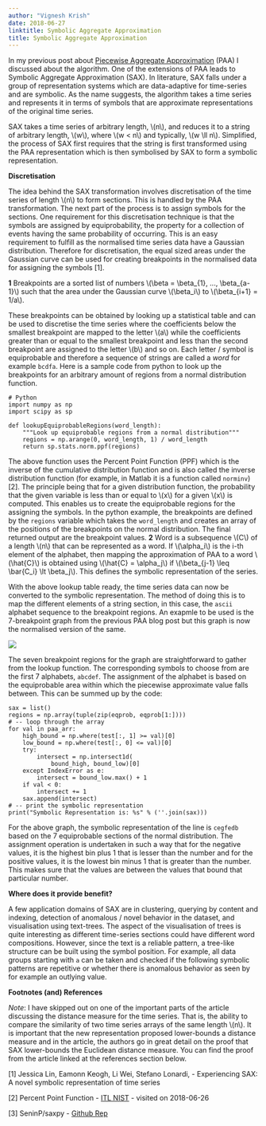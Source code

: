 ```yaml
---
author: "Vignesh Krish"
date: 2018-06-27
linktitle: Symbolic Aggregate Approximation
title: Symbolic Aggregate Approximation
---
```


In my previous post about [Piecewise Aggregate Approximation](/posts/piecewise-aggregate-approx.md) (PAA) I discussed about the algorithm. One of the extensions of PAA leads to Symbolic Aggregate Approximation (SAX). In literature, SAX falls under a group of representation systems which are data-adaptive for time-series and are symbolic. As the name suggests, the algorithm takes a time series and represents it in terms of symbols that are approximate representations of the original time series.

SAX takes a time series of arbitrary length, \\(n\\), and reduces it to a string of arbitrary length, \\(w\\), where \\(w < n\\) and typically, \\(w \ll n\\). Simplified, the process of SAX first requires that the string is first transformed using the PAA representation which is then symbolised by SAX to form a symbolic representation.

**Discretisation**

The idea behind the SAX transformation involves discretisation of the time series of length \\(n\\) to form sections. This is handled by the PAA transformation. The next part of the process is to assign symbols for the sections. One requirement for this discretisation technique is that the symbols are assigned by equiprobability, the property for a collection of events having the same probability of occurring. This is an easy requirement to fulfill as the normalised time series data have a Gaussian distribution. Therefore for discretisation, the equal sized areas under the Gaussian curve can be used for creating breakpoints in the normalised data for assigning the symbols [1].

**1** Breakpoints are a sorted list of numbers \\(\beta = \beta\_{1}, ..., \beta\_{a-1}\\) such that the area under the Gaussian curve \\(\beta\_i\\) to \\(\beta\_{i+1} = 1/a\\).

These breakpoints can be obtained by looking up a statistical table and can be used to discretise the time series where the coefficients below the smallest breakpoint are mapped to the letter \\(a\\) while the coefficients greater than or equal to the smallest breakpoint and less than the second breakpoint are assigned to the letter \\(b\\) and so on. Each letter / symbol is equiprobable and therefore a sequence of strings are called a *word* for example `bcdfa`. Here is a sample code from python to look up the breakpoints for an arbitrary amount of regions from a normal distribution function.

```{python}
# Python
import numpy as np
import scipy as sp

def lookupEquiprobableRegions(word_length):
    """Look up equiprobable regions from a normal distribution"""
    regions = np.arange(0, word_length, 1) / word_length
    return sp.stats.norm.ppf(regions)
```

The above function uses the Percent Point Function (PPF) which is the inverse of the cumulative distribution function and is also called the inverse distribution function (for example, in Matlab it is a function called `norminv`) [2]. The principle being that for a given distribution function, the probability that the given variable is less than or equal to \\(x\\) for a given \\(x\\) is computed. This enables us to create the equiprobable regions for the assigning the symbols. In the python example, the breakpoints are defined by the `regions` variable which takes the `word_length` and creates an array of the positions of the breakpoints on the normal distribution. The final returned output are the breakpoint values. 
**2** Word is a subsequence \\(C\\) of a length \\(n\\) that can be represented as a word. If \\(\alpha\_i\\) is the i-th element of the alphabet, then mapping the approximation of PAA to a word \\(\hat{C}\\) is obtained using \\(\hat{C} = \alpha\_j\\) if \\(\beta\_{j-1} \leq \bar{C\_i} \lt \beta\_j\\). This defines the symbolic representation of the series.

With the above lookup table ready, the time series data can now be converted to the symbolic representation. The method of doing this is to map the different elements of a string section, in this case, the `ascii` alphabet sequence to the breakpoint regions. An exapmle to be used is the 7-breakpoint graph from the previous PAA blog post but this graph is now the normalised version of the same.

![](/images/PAAStepNormalised.png)

The seven breakpoint regions for the graph are straightforward to gather from the lookup function. The corresponding symbols to choose from are the first 7 alphabets, `abcdef`. The assignment of the alphabet is based on the equiprobable area within which the piecewise approximate value falls between. This can be summed up by the code:

```{python}
sax = list()
regions = np.array(tuple(zip(eqprob, eqprob[1:])))
# -- loop through the array
for val in paa_arr:
    high_bound = np.where(test[:, 1] >= val)[0]
    low_bound = np.where(test[:, 0] <= val)[0]
    try:
        intersect = np.intersect1d(
            bound_high, bound_low)[0]
    except IndexError as e:
        intersect = bound_low.max() + 1
    if val < 0:
        intersect += 1
    sax.append(intersect)
# -- print the symbolic representation
print("Symbolic Representation is: %s" % (''.join(sax)))
```

For the above graph, the symbolic representation of the line is `cegfedb` based on the 7 equiprobable sections of the normal distribution. The assignment operation is undertaken in such a way that for the negative values, it is the highest bin plus 1 that is lesser than the number and for the positive values, it is the lowest bin minus 1 that is greater than the number. This makes sure that the values are between the values that bound that particular number.

**Where does it provide benefit?**

A few application domains of SAX are in clustering, querying by content and indexing, detection of anomalous / novel behavior in the dataset, and visualisation using text-trees. The aspect of the visualisation of trees is quite interesting as different time-series sections could have different word compositions. However, since the text is a reliable pattern, a tree-like structure can be built using the symbol position. For example, all data groups starting with `a` can be taken and checked if the following symbolic patterns are repetitive or whether there is anomalous behavior as seen by for example an outlying value.

**Footnotes (and) References**

*Note*: I have skipped out on one of the important parts of the article discussing the distance measure for the time series. That is, the ability to compare the similarity of two time series arrays of the same length \\(n\\). It is important that the new representation proposed lower-bounds a distance measure and in the article, the authors go in great detail on the proof that SAX lower-bounds the Euclidean distance measure. You can find the proof from the article linked at the references section below. 

[1] Jessica Lin, Eamonn Keogh, Li Wei, Stefano Lonardi, - Experiencing SAX: A novel symbolic representation of time series

[2] Percent Point Function - [ITL NIST](https://itl.nist.gov/div898/handbook/eda/section3/eda362.htm) - visited on 2018-06-26

[3] SeninP/saxpy - [Github Rep](https://github.com/seninp/saxpy)
